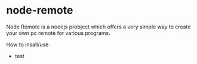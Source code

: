# node-remote
Node Remote is a nodejs probject which offers a very simple way to create your own pc remote for various programs.

How to insall/use
  - test
